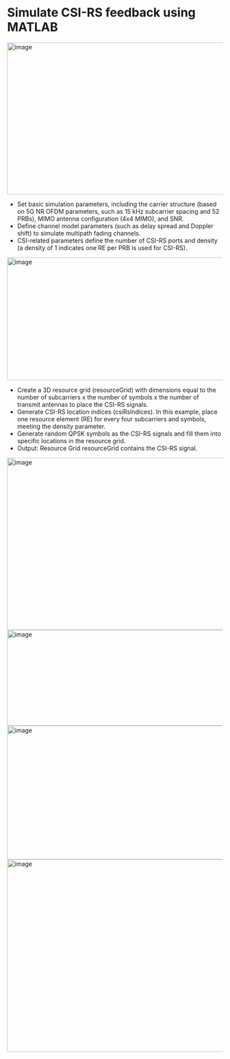 # Simulate CSI-RS feedback using MATLAB
<img width="528" height="355" alt="image" src="https://github.com/user-attachments/assets/62888735-3a45-4eae-8351-55130cf8f8df" />

- Set basic simulation parameters, including the carrier structure (based on 5G NR OFDM parameters, such as 15 kHz subcarrier spacing and 52 PRBs), MIMO antenna configuration (4x4 MIMO), and SNR.
- Define channel model parameters (such as delay spread and Doppler shift) to simulate multipath fading channels.
- CSI-related parameters define the number of CSI-RS ports and density (a density of 1 indicates one RE per PRB is used for CSI-RS).
  
<img width="856" height="287" alt="image" src="https://github.com/user-attachments/assets/df440601-4925-4aba-ad84-2c8870de173f" />

- Create a 3D resource grid (resourceGrid) with dimensions equal to the number of subcarriers x the number of symbols x the number of transmit antennas to place the CSI-RS signals.
- Generate CSI-RS location indices (csiRsIndices). In this example, place one resource element (RE) for every four subcarriers and symbols, meeting the density parameter.
- Generate random QPSK symbols as the CSI-RS signals and fill them into specific locations in the resource grid.
- Output: Resource Grid resourceGrid contains the CSI-RS signal.
<img width="762" height="402" alt="image" src="https://github.com/user-attachments/assets/34735fa3-1d7d-4522-a404-c8471ce308e8" />

<img width="588" height="224" alt="image" src="https://github.com/user-attachments/assets/46cc6661-873e-4202-a371-46259297594b" />

<img width="811" height="312" alt="image" src="https://github.com/user-attachments/assets/8ab9e44c-9079-45bf-8a4e-57aa989331ee" />

<img width="512" height="450" alt="image" src="https://github.com/user-attachments/assets/591be3be-debc-4e8c-8775-da0ecaf346cf" />

